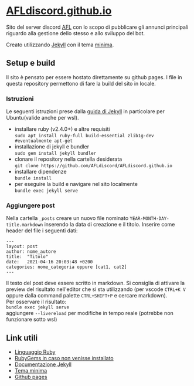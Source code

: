 # [AFLdiscord.github.io](https://afldiscord.github.io/)

Sito del server discord [AFL](https://discord.gg/5Zu4DxEg3b) con lo scopo di pubblicare gli annunci principali riguardo alla gestione dello stesso e allo sviluppo del bot.

Creato utilizzando [Jekyll](https://github.com/jekyll/jekyll) con il tema [minima](https://github.com/jekyll/minima).

## Setup e build

Il sito è pensato per essere hostato direttamente su github pages. I file in questa repository permettono di fare la build del sito in locale.

### Istruzioni
Le seguenti istruzioni prese dalla [guida di Jekyll](https://jekyllrb.com/docs/installation/) in particolare per Ubuntu(valide anche per wsl).
- installare ruby (v2.4.0+) e altre requisiti  
 `sudo apt install ruby-full build-essential zlib1g-dev #eventualmente apt-get`
- installazione di jekyll e bundler  
 `sudo gem install jekyll bundler`
- clonare il repository nella cartella desiderata  
 `git clone https://github.com/AFLdiscord/AFLdiscord.github.io`
- installare dipendenze  
 `bundle install`
- per eseguire la build e navigare nel sito localmente  
 `bundle exec jekyll serve`

 ### Aggiungere post
 Nella cartella `_posts` creare un nuovo file nominato `YEAR-MONTH-DAY-title.markdown` inserendo la data di creazione e il titolo. Inserire come header del file i seguenti dati:
 ```
 ---
layout: post
author: nome_autore
title:  "Titolo"
date:   2021-04-16 20:03:48 +0200
categories: nome_categoria oppure [cat1, cat2]
---
```
Il testo del post deve essere scritto in markdown. Si consiglia di attivare la preview del risultato nell'editor che si sta utilizzando (per vscode `CTRL+K V` oppure dalla command palette `CTRL+SHIFT+P` e cercare markdown).  
Per osservare il risultato:  
`bundle exec jekyll serve`  
aggiungere `--livereload` per modifiche in tempo reale (potrebbe non funzionare sotto wsl)

## Link utili
- [Linguaggio Ruby](https://www.ruby-lang.org/en/)
- [RubyGems in caso non venisse installato](https://rubygems.org/pages/download)
- [Documentazione Jekyll](https://jekyllrb.com/docs/)
- [Tema minima](https://github.com/jekyll/minima)
- [Github pages](https://pages.github.com/)

